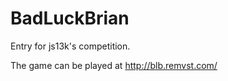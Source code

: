 BadLuckBrian
============

Entry for js13k's competition.

The game can be played at http://blb.remvst.com/
